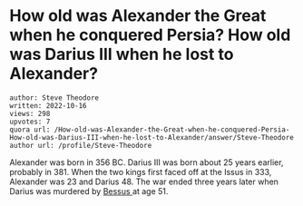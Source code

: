 # How old was Alexander the Great when he conquered Persia? How old was Darius III when he lost to Alexander?

	author: Steve Theodore
	written: 2022-10-16
	views: 298
	upvotes: 7
	quora url: /How-old-was-Alexander-the-Great-when-he-conquered-Persia-How-old-was-Darius-III-when-he-lost-to-Alexander/answer/Steve-Theodore
	author url: /profile/Steve-Theodore


Alexander was born in 356 BC. Darius III was born about 25 years earlier, probably in 381. When the two kings first faced off at the Issus in 333, Alexander was 23 and Darius 48. The war ended three years later when Darius was murdered by [Bessus ](https://en.wikipedia.org/wiki/Bessus)at age 51.

